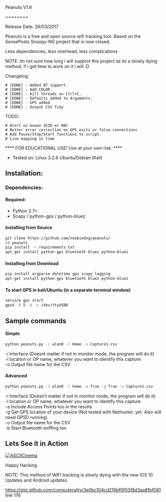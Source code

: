 Peanuts V1.8                                   
                                    
========

Release Date: 26/03/2017

Peanuts is a free and open source wifi tracking tool. Based on the SensePosts Snoopy-NG project that is now closed.<br />

Less dependencies, less overhead, less complications<br />

NOTE: Im not sure how long i will supprot this project as its a slowly dying method, if i get time to work on it i will :D<br />

Changelog:

    # [DONE] - Added BT support.
    # [DONE] - Add COLOR.
    # [DONE] - Kill threads on Ctrl+C.
    # [DONE] - Defaults added to Arguments.
    # [DONE] - GPS added
    # [DONE] - Output CSV Tidy

TODO:

	# Alert on known SSID or MAC
	# Better error correction on GPS exits or false connections
	# Add Pause/Stop/Start functions to script.
	# Live mapping in time

**** FOR EDUCATIONAL USE! Use at your own risk. **** <br />

+ Tested on: Linux 3.2.6 Ubuntu/Debian (Kali)<br />

## Installation:

### Dependencies:

#### Required:

- Python 2.7+
- Scapy / python-gps / python-bluez

#### Installing from Source
 
```bash
git clone https://github.com/noobiedog/peanuts/
cd peanuts
pip install -r requirements.txt
apt-get install python-gps bluetooth bluez python-bluez
```

#### Installing from Download

```bash
pip install argparse datetime gps scapy logging
apt-get install python-gps bluetooth bluez python-bluez
```

#### To start GPS in kali/Ubuntu (in a separate terminal window)

```bash
service gps start
gpsd -D 5 -N -n /dev/ttyUSB0
```
##  Sample commands

#### Simple

``` bash
python peanuts.py -i wlan0 -l Home -o Capture1.csv
```

-i Interface (Doesnt matter if not in monitor mode, the program will do it)<br />
-l location or OP name, whatever you want to identify this capture<br />
-o Output file name for the CSV<br />

#### Advanced

``` bash
python peanuts.py -i wlan0 -l home -a True -g True -o Capture1.csv
```

-i Interface (Doesn't matter if not in monitor mode, the program will do it)<br />
-l location or OP name, whatever you want to identify this capture<br />
-a Include Access Points too in the results<br />
-g Get GPS location of your device (Not tested with Nethunter, yet. Also will need GPSD running)<br />
-o Output file name for the CSV<br />
-b Start Bluetooth sniffing too<br />


## Lets See it in Action

[![ASCIICinema](http://i.imgur.com/saR06iC.png)](https://asciinema.org/a/4lf58gw5psnik38wb4umud5r0)

Happy Hacking

NOTE: This method of WIFI tracking is slowly dying with the new IOS 10 Updates and Android updates.

https://gist.github.com/computerality/3e0bc104cd216bf0f03f8d3aa8fbf081 line 176
